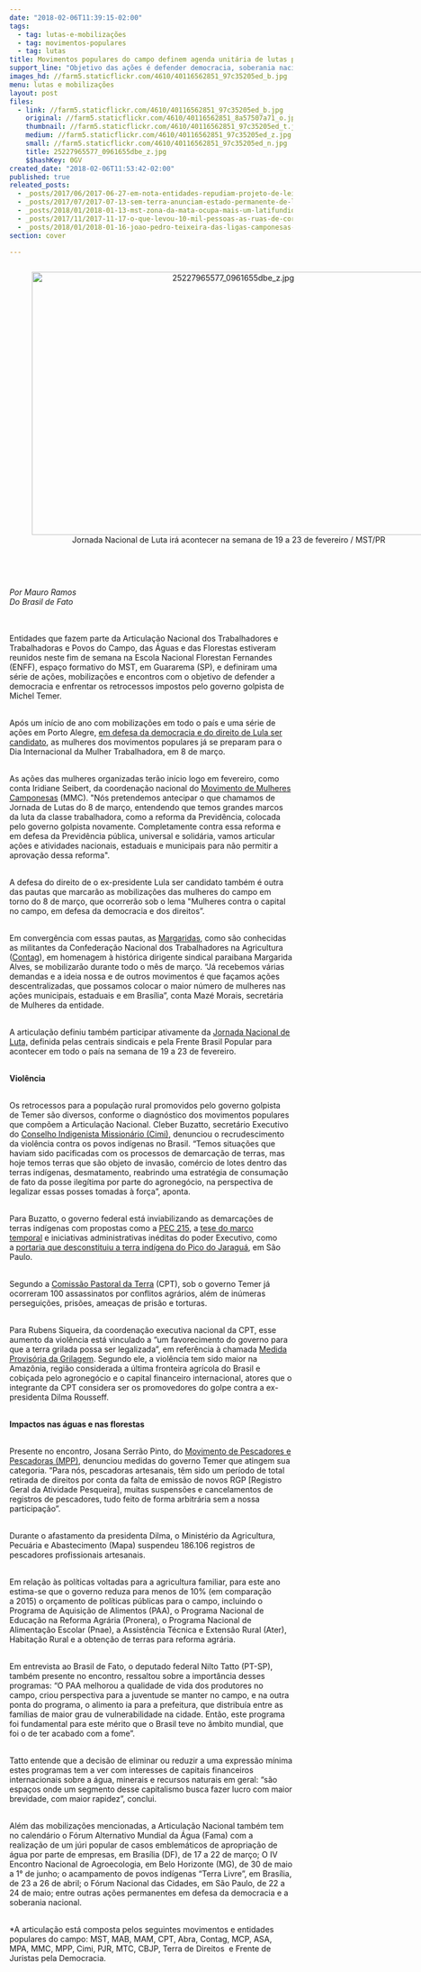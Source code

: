 ```yaml
---
date: "2018-02-06T11:39:15-02:00"
tags:
  - tag: lutas-e-mobilizações
  - tag: movimentos-populares
  - tag: lutas
title: Movimentos populares do campo definem agenda unitária de lutas pela democracia
support_line: "Objetivo das ações é defender democracia, soberania nacional e direitos\n"
images_hd: //farm5.staticflickr.com/4610/40116562851_97c35205ed_b.jpg
menu: lutas e mobilizações
layout: post
files:
  - link: //farm5.staticflickr.com/4610/40116562851_97c35205ed_b.jpg
    original: //farm5.staticflickr.com/4610/40116562851_8a57507a71_o.jpg
    thumbnail: //farm5.staticflickr.com/4610/40116562851_97c35205ed_t.jpg
    medium: //farm5.staticflickr.com/4610/40116562851_97c35205ed_z.jpg
    small: //farm5.staticflickr.com/4610/40116562851_97c35205ed_n.jpg
    title: 25227965577_0961655dbe_z.jpg
    $$hashKey: 0GV
created_date: "2018-02-06T11:53:42-02:00"
published: true
releated_posts:
  - _posts/2017/06/2017-06-27-em-nota-entidades-repudiam-projeto-de-lei-que-quer-alterar-lei-antiterrorismo.md
  - _posts/2017/07/2017-07-13-sem-terra-anunciam-estado-permanente-de-luta-em-alagoas.md
  - _posts/2018/01/2018-01-13-mst-zona-da-mata-ocupa-mais-um-latifundio-improdutivo.md
  - _posts/2017/11/2017-11-17-o-que-levou-10-mil-pessoas-as-ruas-de-correntina-ba.md
  - _posts/2018/01/2018-01-16-joao-pedro-teixeira-das-ligas-camponesas-e-inscrito-no-livro-dos-herois-da-patria.md
section: cover

---
```

<div style="text-align:center">
<figure class="image" style="display:inline-block"><img alt="25227965577_0961655dbe_z.jpg" height="467" src="//farm5.staticflickr.com/4610/40116562851_97c35205ed_b.jpg" width="700" />
<figcaption>Jornada Nacional de Luta ir&aacute; acontecer na semana de 19 a 23 de fevereiro / MST/PR</figcaption>
</figure>
</div>

<p>&nbsp;</p>

<div dir="auto">&nbsp;</div>

<div dir="auto"><em>Por Mauro Ramos</em></div>

<div dir="auto"><em>Do Brasil de Fato</em></div>

<p dir="auto"><br />
<br />
Entidades que fazem parte da Articula&ccedil;&atilde;o Nacional dos Trabalhadores e Trabalhadoras e Povos do Campo, das &Aacute;guas e das Florestas&nbsp;estiveram reunidos neste fim de semana na Escola Nacional Florestan Fernandes (ENFF), espa&ccedil;o formativo do MST,&nbsp;em Guararema (SP), e definiram uma s&eacute;rie de a&ccedil;&otilde;es, mobiliza&ccedil;&otilde;es e&nbsp;encontros com o objetivo de defender a democracia e enfrentar os retrocessos impostos pelo governo golpista de Michel Temer.&nbsp;</p>

<p><br />
Ap&oacute;s um in&iacute;cio de ano&nbsp;com mobiliza&ccedil;&otilde;es em todo o pa&iacute;s e uma s&eacute;rie de a&ccedil;&otilde;es em Porto Alegre,&nbsp;<a href="http://www.brasildefato.com.br/especiais/especial-or-eleicao-sem-lula-e-fraude/">em defesa da democracia e do direito de Lula ser candidato</a>, as mulheres dos movimentos populares j&aacute; se preparam para o Dia Internacional da&nbsp;Mulher&nbsp;Trabalhadora, em 8 de mar&ccedil;o.</p>

<p><br />
As a&ccedil;&otilde;es das mulheres organizadas ter&atilde;o in&iacute;cio logo&nbsp;em fevereiro, como conta Iridiane Seibert, da coordena&ccedil;&atilde;o nacional do&nbsp;<a href="http://www.mmcbrasil.com.br/site/" rel="external" target="_blank">Movimento de Mulheres Camponesas</a>&nbsp;(MMC).&nbsp;&quot;N&oacute;s pretendemos antecipar o que chamamos de Jornada de Lutas do 8 de mar&ccedil;o, entendendo que temos grandes marcos da&nbsp;luta da classe trabalhadora, como a reforma da Previd&ecirc;ncia, colocada pelo governo golpista novamente. Completamente contra essa reforma e em&nbsp;defesa da Previd&ecirc;ncia p&uacute;blica, universal e solid&aacute;ria, vamos articular a&ccedil;&otilde;es e atividades nacionais, estaduais e municipais para n&atilde;o permitir a aprova&ccedil;&atilde;o dessa reforma&quot;.</p>

<p><br />
A defesa do direito de o ex-presidente Lula ser candidato tamb&eacute;m &eacute; outra das pautas que marcar&atilde;o as mobiliza&ccedil;&otilde;es das mulheres do campo&nbsp;em torno do 8 de mar&ccedil;o, que ocorrer&atilde;o sob o lema &quot;Mulheres contra o capital no campo, em defesa da democracia e dos direitos&rdquo;.</p>

<p><br />
Em converg&ecirc;ncia com essas pautas, as&nbsp;<a href="http://transformatoriomargaridas.org.br/" rel="external" target="_blank">Margaridas</a>, como s&atilde;o conhecidas as militantes da Confedera&ccedil;&atilde;o Nacional dos Trabalhadores na Agricultura (<a href="http://www.contag.org.br/" rel="external" target="_blank">Contag</a>), em homenagem &agrave; hist&oacute;rica dirigente sindical paraibana Margarida Alves, se mobilizar&atilde;o durante todo o m&ecirc;s de mar&ccedil;o. &ldquo;J&aacute; recebemos v&aacute;rias demandas&nbsp;e a ideia nossa e de outros movimentos &eacute; que fa&ccedil;amos a&ccedil;&otilde;es descentralizadas, que possamos colocar o maior n&uacute;mero de mulheres nas a&ccedil;&otilde;es municipais, estaduais e em Bras&iacute;lia&rdquo;, conta Maz&eacute; Morais, secret&aacute;ria de Mulheres da entidade.</p>

<p><br />
A articula&ccedil;&atilde;o definiu tamb&eacute;m participar ativamente da&nbsp;<a href="https://www.brasildefato.com.br/2018/02/01/centrais-marcam-novo-protesto-contra-reforma-da-previdencia/">Jornada Nacional de Luta,</a>&nbsp;definida pelas centrais sindicais e pela Frente Brasil Popular para acontecer em todo o pa&iacute;s na semana de 19 a 23 de fevereiro.</p>

<p><br />
<strong>Viol&ecirc;ncia</strong></p>

<p><br />
Os retrocessos para a popula&ccedil;&atilde;o rural promovidos pelo governo golpista de&nbsp;Temer s&atilde;o diversos, conforme o diagn&oacute;stico dos movimentos populares que comp&otilde;em a Articula&ccedil;&atilde;o Nacional. Cleber Buzatto, secret&aacute;rio Executivo do&nbsp;<a href="https://www.cimi.org.br/" rel="external" target="_blank">Conselho Indigenista Mission&aacute;rio (Cimi)</a>, denunciou o recrudescimento da viol&ecirc;ncia contra os povos ind&iacute;genas no Brasil.&nbsp;&ldquo;Temos situa&ccedil;&otilde;es que haviam sido pacificadas com os processos de demarca&ccedil;&atilde;o de terras, mas hoje temos terras que s&atilde;o objeto de invas&atilde;o, com&eacute;rcio de lotes dentro das terras ind&iacute;genas, desmatamento, reabrindo uma estrat&eacute;gia de consuma&ccedil;&atilde;o de fato da posse ileg&iacute;tima por parte do agroneg&oacute;cio, na perspectiva de legalizar essas posses tomadas &agrave;&nbsp;for&ccedil;a&rdquo;, aponta.</p>

<p><br />
Para Buzatto, o governo federal est&aacute; inviabilizando&nbsp;as demarca&ccedil;&otilde;es de terras ind&iacute;genas&nbsp;com propostas como a&nbsp;<a href="https://www.brasildefato.com.br/2017/10/17/congresso-anti-indigena-33-propostas-no-congresso-ameacam-direitos-indigenas/">PEC 215</a>, a&nbsp;<a href="https://www.brasildefato.com.br/2017/08/16/marco-temporal-datar-terras-ancestrais-viola-direitos-indigenas-diz-relatora-da-onu/">tese do marco temporal</a>&nbsp;e iniciativas administrativas in&eacute;ditas do poder Executivo, como a&nbsp;<a href="https://www.brasildefato.com.br/2017/09/15/indigenas-guarani-mantem-ocupacao-no-pico-do-jaragua-e-desligam-torres-de-transmissao/">portaria que desconstituiu a terra ind&iacute;gena do Pico do Jaragu&aacute;</a>, em S&atilde;o Paulo.</p>

<p><br />
Segundo a&nbsp;<a href="https://www.cptnacional.org.br/" rel="external" target="_blank">Comiss&atilde;o Pastoral da Terra</a>&nbsp;(CPT), sob o governo Temer j&aacute; ocorreram 100 assassinatos por conflitos agr&aacute;rios, al&eacute;m de in&uacute;meras persegui&ccedil;&otilde;es, pris&otilde;es, amea&ccedil;as de pris&atilde;o e&nbsp;torturas.</p>

<p><br />
Para Rubens Siqueira, da coordena&ccedil;&atilde;o executiva nacional da CPT, esse aumento da viol&ecirc;ncia est&aacute; vinculado a &ldquo;um favorecimento do governo para que a terra grilada possa ser legalizada&rdquo;, em refer&ecirc;ncia &agrave; chamada&nbsp;<a href="https://www.brasildefato.com.br/2017/07/11/temer-sanciona-mp-da-grilagem-que-aumenta-desmatamento-e-prejudica-reforma-agraria/">Medida Provis&oacute;ria da Grilagem</a>. Segundo ele, a&nbsp;viol&ecirc;ncia tem sido maior na Amaz&ocirc;nia, regi&atilde;o considerada a &uacute;ltima fronteira agr&iacute;cola do Brasil&nbsp;e cobi&ccedil;ada pelo agroneg&oacute;cio e o capital financeiro internacional, atores que o integrante da CPT considera ser os promovedores&nbsp;do golpe contra a ex-presidenta Dilma Rousseff.</p>

<p><br />
<strong>Impactos nas &aacute;guas e nas florestas</strong></p>

<p><br />
Presente no encontro, Josana Serr&atilde;o Pinto, do&nbsp;<a href="http://mpppeloterritorio.blogspot.com/" rel="external" target="_blank">Movimento de Pescadores e Pescadoras (MPP)</a>, denunciou medidas do governo Temer que atingem sua categoria.&nbsp;&ldquo;Para n&oacute;s, pescadoras artesanais, t&ecirc;m sido um per&iacute;odo de total retirada de direitos por conta da falta de emiss&atilde;o de novos RGP [Registro Geral da Atividade Pesqueira], muitas suspens&otilde;es e cancelamentos de registros de pescadores, tudo feito de forma arbitr&aacute;ria sem a nossa participa&ccedil;&atilde;o&rdquo;.</p>

<p><br />
Durante o afastamento da presidenta&nbsp;Dilma, o Minist&eacute;rio da Agricultura, Pecu&aacute;ria e Abastecimento (Mapa) suspendeu 186.106 registros de pescadores profissionais artesanais.</p>

<p><br />
Em rela&ccedil;&atilde;o &agrave;s pol&iacute;ticas voltadas para a agricultura familiar, para este ano estima-se que o governo reduza para menos de 10% (em compara&ccedil;&atilde;o a&nbsp;2015) o or&ccedil;amento de pol&iacute;ticas p&uacute;blicas para o campo, incluindo o Programa de Aquisi&ccedil;&atilde;o de Alimentos (PAA), o Programa Nacional de Educa&ccedil;&atilde;o na Reforma Agr&aacute;ria (Pronera), o Programa Nacional de Alimenta&ccedil;&atilde;o Escolar (Pnae), a Assist&ecirc;ncia T&eacute;cnica e Extens&atilde;o Rural (Ater), Habita&ccedil;&atilde;o Rural e a obten&ccedil;&atilde;o de terras para reforma agr&aacute;ria.</p>

<p><br />
Em entrevista ao&nbsp;Brasil de Fato, o deputado federal Nilto Tatto (PT-SP), tamb&eacute;m&nbsp;presente no encontro, ressaltou sobre a import&acirc;ncia desses programas: &ldquo;O PAA&nbsp;melhorou a qualidade de vida dos produtores no campo, criou perspectiva para a juventude se manter no campo, e na outra ponta do programa, o alimento ia para a prefeitura, que distribu&iacute;a entre as fam&iacute;lias de maior grau de vulnerabilidade na cidade. Ent&atilde;o, este programa foi fundamental para este m&eacute;rito que o Brasil teve no &acirc;mbito mundial, que foi o de ter acabado com a fome&rdquo;.</p>

<p><br />
Tatto&nbsp;entende que a decis&atilde;o de eliminar ou reduzir a uma express&atilde;o m&iacute;nima estes programas tem a ver com interesses de capitais financeiros internacionais sobre a &aacute;gua, minerais e recursos naturais em geral: &ldquo;s&atilde;o espa&ccedil;os onde um segmento desse capitalismo busca fazer lucro com maior brevidade, com maior rapidez&rdquo;, conclui.</p>

<p><br />
Al&eacute;m das mobiliza&ccedil;&otilde;es mencionadas, a Articula&ccedil;&atilde;o Nacional tamb&eacute;m tem no calend&aacute;rio&nbsp;o F&oacute;rum Alternativo Mundial da &Aacute;gua (Fama) com a realiza&ccedil;&atilde;o de um j&uacute;ri popular de casos emblem&aacute;ticos de apropria&ccedil;&atilde;o de &aacute;gua por parte de empresas, em Bras&iacute;lia (DF), de 17 a 22 de mar&ccedil;o;&nbsp;O IV Encontro Nacional de Agroecologia, em Belo Horizonte (MG), de 30 de maio a 1&deg; de junho; o&nbsp;acampamento de povos ind&iacute;genas &ldquo;Terra Livre&rdquo;, em Bras&iacute;lia, de 23 a 26 de abril; o F&oacute;rum Nacional das Cidades, em S&atilde;o Paulo,&nbsp;de 22 a 24 de maio; entre outras a&ccedil;&otilde;es permanentes em defesa da democracia e a soberania nacional.&nbsp;</p>

<p><br />
*A articula&ccedil;&atilde;o est&aacute; composta pelos seguintes movimentos e entidades populares do campo:&nbsp;MST,&nbsp;MAB, MAM, CPT, Abra, Contag, MCP, ASA, MPA, MMC, MPP, Cimi, PJR, MTC, CBJP, Terra de Direitos&nbsp; e Frente de Juristas pela Democracia.</p>

